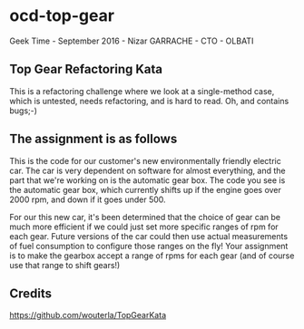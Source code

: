 # ocd-top-gear
Geek Time - September 2016 - Nizar GARRACHE - CTO - OLBATI

Top Gear Refactoring Kata
-------------------------

This is a refactoring challenge where we look at a single-method
case, which is untested, needs refactoring, and is hard to read. Oh,
and contains bugs;-)

The assignment is as follows
----------------------------

This is the code for our customer's new environmentally friendly electric car.
The car is very dependent on software for almost everything, and the part that we're
working on is the automatic gear box. The code you see is the automatic gear box, which
currently shifts up if the engine goes over 2000 rpm, and down if it goes under 500.

For our this new car, it's been determined that the choice of gear can be much
more efficient if we could just set more specific ranges of rpm for each gear.
Future versions of the car could then use actual measurements of fuel consumption
to configure those ranges on the fly!
Your assignment is to make the gearbox accept a range of rpms for each gear (and
of course use that range to shift gears!)

Credits
-------

https://github.com/wouterla/TopGearKata
